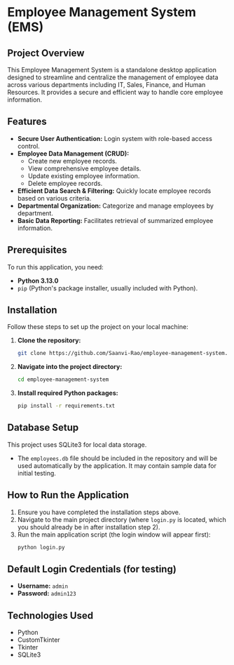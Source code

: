 # Employee Management System (EMS)

## Project Overview
This Employee Management System is a standalone desktop application designed to streamline and centralize the management of employee data across various departments including IT, Sales, Finance, and Human Resources. It provides a secure and efficient way to handle core employee information.

## Features
-   **Secure User Authentication:** Login system with role-based access control.
-   **Employee Data Management (CRUD):**
    -   Create new employee records.
    -   View comprehensive employee details.
    -   Update existing employee information.
    -   Delete employee records.
-   **Efficient Data Search & Filtering:** Quickly locate employee records based on various criteria.
-   **Departmental Organization:** Categorize and manage employees by department.
-   **Basic Data Reporting:** Facilitates retrieval of summarized employee information.

## Prerequisites
To run this application, you need:
-   **Python 3.13.0** 
-   `pip` (Python's package installer, usually included with Python).

  ## Installation
Follow these steps to set up the project on your local machine:

1.  **Clone the repository:**
    ```bash
    git clone https://github.com/Saanvi-Rao/employee-management-system.git
    ```
    

2.  **Navigate into the project directory:**
    ```bash
    cd employee-management-system
    ```
    

3.  **Install required Python packages:**
    ```bash
    pip install -r requirements.txt
    ```

## Database Setup
This project uses SQLite3 for local data storage.
-   The `employees.db` file should be included in the repository and will be used automatically by the application. It may contain sample data for initial testing.

## How to Run the Application
1.  Ensure you have completed the installation steps above.
2.  Navigate to the main project directory (where `login.py` is located, which you should already be in after installation step 2).
3.  Run the main application script (the login window will appear first):
    ```bash
    python login.py
    ```
## Default Login Credentials (for testing)
-   **Username:** `admin` 
-   **Password:** `admin123`

## Technologies Used
-   Python
-   CustomTkinter
-   Tkinter
-   SQLite3
